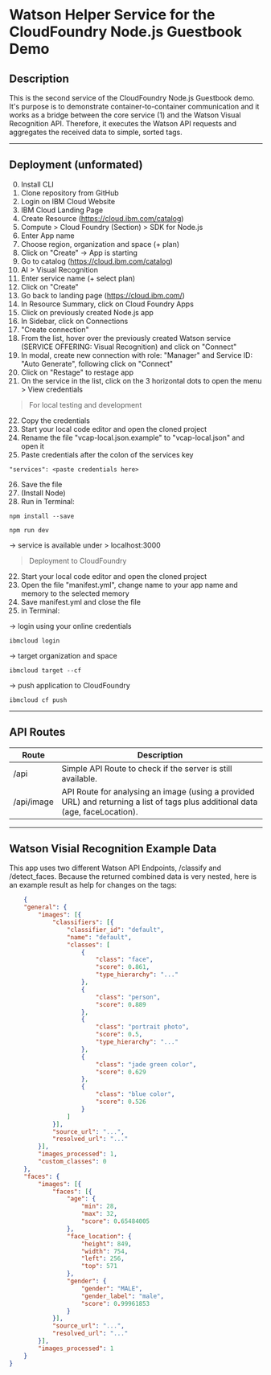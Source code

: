 # Watson Helper Service for the CloudFoundry Node.js Guestbook Demo

## Description
This is the second service of the CloudFoundry Node.js Guestbook demo. It's purpose is to demonstrate container-to-container communication and it works as a bridge between the core service (1) and the Watson Visual Recognition API. Therefore, it executes the Watson API requests and aggregates the received data to simple, sorted tags.
___
## Deployment (unformated)

0) Install CLI
0) Clone repository from GitHub
0) Login on IBM Cloud Website
1) IBM Cloud Landing Page
2) Create Resource (https://cloud.ibm.com/catalog)
3) Compute > Cloud Foundry (Section) > SDK for Node.js
4) Enter App name
5) Choose region, organization and space
   (+ plan)
6) Click on "Create"
-> App is starting
7) Go to catalog (https://cloud.ibm.com/catalog)
8) AI > Visual Recognition
9) Enter service name
   (+ select plan)
10) Click on "Create"
11) Go back to landing page (https://cloud.ibm.com/)
12) In Resource Summary, click on Cloud Foundry Apps
13) Click on previously created Node.js app
14) In Sidebar, click on Connections
15) "Create connection"
16) From the list, hover over the previously created Watson service (SERVICE OFFERING: Visual Recognition) and click on "Connect"
17) In modal, create new connection with role: "Manager" and Service ID: "Auto Generate", following click on "Connect"
18) Click on "Restage" to restage app
19) On the service in the list, click on the 3 horizontal dots to open the menu > View credentials

> For local testing and development

22) Copy the credentials
23) Start your local code editor and open the cloned project
24) Rename the file "vcap-local.json.example" to "vcap-local.json" and open it
25) Paste credentials after the colon of the services key
```
"services": <paste credentials here>
```
26) Save the file
27) (Install Node)
28) Run in Terminal:
```
npm install --save

npm run dev
```
-> service is available under > localhost:3000

> Deployment to CloudFoundry

22) Start your local code editor and open the cloned project
23) Open the file "manifest.yml", change name to your app name and memory to the selected memory
24) Save manifest.yml and close the file
25) in Terminal:

-> login using your online credentials
```
ibmcloud login
```
-> target organization and space
```
ibmcloud target --cf
```
-> push application to CloudFoundry
```
ibmcloud cf push
```

___
## API Routes


Route | Description
--- | ---
/api | Simple API Route to check if the server is still available.
/api/image | API Route for analysing an image (using a provided URL) and returning a list of tags plus additional data (age, faceLocation).

___
## Watson Visial Recognition Example Data

This app uses two different Watson API Endpoints, /classify and /detect_faces. Because the returned combined data is very nested, here is an example result as help for changes on the tags:

```json
    {
    "general": {
        "images": [{
            "classifiers": [{
                "classifier_id": "default",
                "name": "default",
                "classes": [
                    {
                        "class": "face",
                        "score": 0.861,
                        "type_hierarchy": "..."
                    },
                    {
                        "class": "person",
                        "score": 0.889
                    },
                    {
                        "class": "portrait photo",
                        "score": 0.5,
                        "type_hierarchy": "..."
                    },
                    {
                        "class": "jade green color",
                        "score": 0.629
                    },
                    {
                        "class": "blue color",
                        "score": 0.526
                    }
                ]
            }],
            "source_url": "...",
            "resolved_url": "..."
        }],
        "images_processed": 1,
        "custom_classes": 0
    },
    "faces": {
        "images": [{
            "faces": [{
                "age": {
                    "min": 28,
                    "max": 32,
                    "score": 0.65484005
                },
                "face_location": {
                    "height": 849,
                    "width": 754,
                    "left": 256,
                    "top": 571
                },
                "gender": {
                    "gender": "MALE",
                    "gender_label": "male",
                    "score": 0.99961853
                }
            }],
            "source_url": "...",
            "resolved_url": "..."
        }],
        "images_processed": 1
    }
}
```
